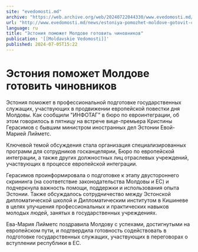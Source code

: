 ```yaml
---
site: "evedomosti.md"
archive: "https://web.archive.org/web/20240722044330/www.evedomosti.md/news/estoniya-pomozhet-moldove-gotovit-chinovnikov"
url: "http://www.evedomosti.md/news/estoniya-pomozhet-moldove-gotovit-chinovnikov"
language: ru
title: "Эстония поможет Молдове готовить чиновников"
publication: '[[Moldavskie Vedomosti]]'
published: 2024-07-05T15:22
---
```


# Эстония поможет Молдове готовить чиновников

Эстония поможет в профессиональной подготовке государственных служащих, участвующих в продвижении европейской повестки дня Молдовы. Как сообщили "ИНФОТАГ" в бюро по евроинтеграции, об этом говорилось в пятницу на встрече вице-премьера Кристины Герасимов с бывшим министром иностранных дел Эстонии Евой-Марией Лийметс.

Ключевой темой обсуждения стала организация специализированных программ для сотрудников госканцелярии, Бюро по европейской интеграции, а также других должностных лиц отраслевых учреждений, участвующих в процессе европейской интеграции.

Герасимов проинформировала о подготовке к этапу двустороннего скрининга (на соответствие законодательства Молдовы и ЕС) и подчеркнула важность помощи, поддержки и использования опыта Эстонии. Также обсуждалось сотрудничество между Эстонской дипломатической школой и Дипломатическим институтом в Кишиневе в целях улучшения профессиональных и практических навыков молодых людей, занятых в государственных учреждениях.

Ева-Мария Лийметс поздравила Молдову с успехами, достигнутыми на европейском пути, и подтвердила готовность содействовать в подготовке государственных служащих, участвующих в переговорах о вступлении республики в ЕС.